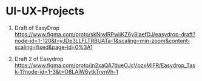 # UI-UX-Projects

1.  Draft of EasyDrop
    https://www.figma.com/proto/skNiwlRPwiiKZ6y8laefDJ/easydrop-draft?node-id=1-120&t=yJDe3LLFLTRBUATa-1&scaling=min-zoom&content-scaling=fixed&page-id=0%3A1

5. Draft 2 of Easydrop
   https://www.figma.com/proto/jn2xaQA7dueOJcVpzxMiFR/Easydrop_Task-1?node-id=1-3&t=O8LAjW6ytkTrynVh-1
